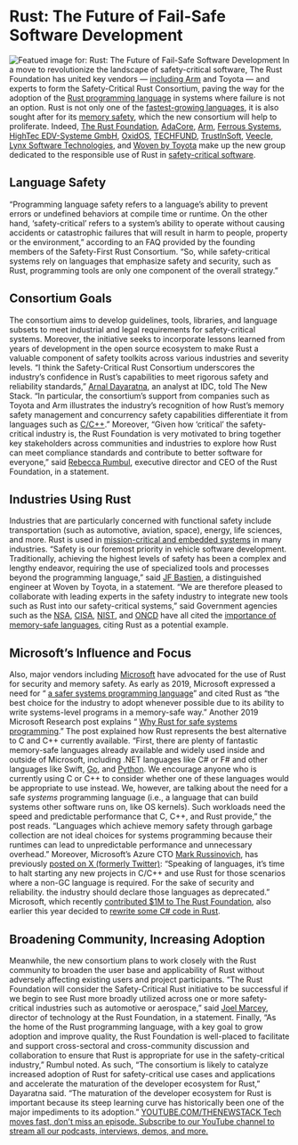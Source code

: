 # Rust: The Future of Fail-Safe Software Development
![Featued image for: Rust: The Future of Fail-Safe Software Development](https://cdn.thenewstack.io/media/2024/06/8c5ee7d1-levi-meir-clancy-9fpm0ruywww-unsplash-1024x683.jpg)
In a move to revolutionize the landscape of safety-critical software, The Rust Foundation has united key vendors —
[including Arm](https://thenewstack.io/arm-eyes-ai-with-its-latest-neoverse-cores-and-subsystems/) and Toyota — and experts to form the Safety-Critical Rust Consortium, paving the way for the adoption of the [Rust programming language](https://thenewstack.io/rust-whats-next-for-the-fast-growing-programming-language/) in systems where failure is not an option.
Rust is not only one of the
[fastest-growing languages](https://thenewstack.io/rust-growing-fastest-but-javascript-reigns-supreme/), it is also sought after for its [memory safety](https://thenewstack.io/out-with-c-and-c-in-with-memory-safety/), which the new consortium will help to proliferate.
Indeed,
[The Rust Foundation](https://thenewstack.io/rust-foundation-focusing-on-safety-and-dev-outreach-in-2023/), [AdaCore](https://www.adacore.com/), [Arm](https://arm.com/), [Ferrous Systems](https://ferrous-systems.com/), [HighTec EDV-Systeme GmbH](https://hightec-rt.com/en/), [OxidOS](https://www.oxidos.io/), [TECHFUND](https://techfund.jp/), [TrustInSoft](https://trust-in-soft.com/), [Veecle](https://www.veecle.io/), [Lynx Software Technologies](https://www.lynx.com/), and [Woven by Toyota](https://woven.toyota/en/) make up the new group dedicated to the responsible use of Rust in [safety-critical software](https://thenewstack.io/bjarne-stroustrups-plan-for-bringing-safety-to-c/).
## Language Safety
“Programming language safety refers to a language’s ability to prevent errors or undefined behaviors at compile time or runtime. On the other hand, ‘safety-critical’ refers to a system’s ability to operate without causing accidents or catastrophic failures that will result in harm to people, property or the environment,” according to an FAQ provided by the founding members of the Safety-First Rust Consortium. “So, while safety-critical systems rely on languages that emphasize safety and security, such as Rust, programming tools are only one component of the overall strategy.”
## Consortium Goals
The consortium aims to develop guidelines, tools, libraries, and language subsets to meet industrial and legal requirements for safety-critical systems.
Moreover, the initiative seeks to incorporate lessons learned from years of development in the open source ecosystem to make Rust a valuable component of safety toolkits across various industries and severity levels.
“I think the Safety-Critical Rust Consortium underscores the industry’s confidence in Rust’s capabilities to meet rigorous safety and reliability standards,”
[Arnal Dayaratna](https://www.linkedin.com/in/cloudcomputingtoday/), an analyst at IDC, told The New Stack. “In particular, the consortium’s support from companies such as Toyota and Arm illustrates the industry’s recognition of how Rust’s memory safety management and concurrency safety capabilities differentiate it from languages such as [C/C++](https://thenewstack.io/google-spends-1-million-to-make-rust-c-interoperable/).”
Moreover, “Given how ‘critical’ the safety-critical industry is, the Rust Foundation is very motivated to bring together key stakeholders across communities and industries to explore how Rust can meet compliance standards and contribute to better software for everyone,” said
[Rebecca Rumbul](https://www.linkedin.com/in/rebecca-rumbul-96a5441a/?originalSubdomain=uk), executive director and CEO of the Rust Foundation, in a statement.
## Industries Using Rust
Industries that are particularly concerned with functional safety include transportation (such as automotive, aviation, space), energy, life sciences, and more. Rust is used in
[mission-critical and embedded systems](https://www.lynx.com/press-releases/rust-compiler-support) in many industries.
“Safety is our foremost priority in vehicle software development. Traditionally, achieving the highest levels of safety has been a complex and lengthy endeavor, requiring the use of specialized tools and processes beyond the programming language,” said
[JF Bastien](https://www.linkedin.com/in/jfbastien/?originalSubdomain=jp), a distinguished engineer at Woven by Toyota, in a statement. “We are therefore pleased to collaborate with leading experts in the safety industry to integrate new tools such as Rust into our safety-critical systems,” said
Government agencies such as the
[NSA](https://www.nsa.gov/Press-Room/Press-Releases-Statements/Press-Release-View/Article/3608324/us-and-international-partners-issue-recommendations-to-secure-software-products/), [CISA](https://www.cisa.gov/), [NIST](https://www.nist.gov/itl/ssd/software-quality-group/safer-languages), and [ONCD](https://www.whitehouse.gov/oncd/briefing-room/2024/02/26/press-release-technical-report/) have all cited the [importance of memory-safe languages](https://thenewstack.io/rust-on-the-rise-new-advocacy-expected-to-advance-adoption/), citing Rust as a potential example.
## Microsoft’s Influence and Focus
Also, major vendors including
[Microsoft](https://news.microsoft.com/?utm_content=inline+mention) have advocated for the use of Rust for security and memory safety. As early as 2019, Microsoft expressed a need for “ [a safer systems programming language](https://msrc.microsoft.com/blog/2019/07/we-need-a-safer-systems-programming-language/)” and cited Rust as “the best choice for the industry to adopt whenever possible due to its ability to write systems-level programs in a memory-safe way.”
Another 2019 Microsoft Research post explains “
[Why Rust for safe systems programming](https://msrc.microsoft.com/blog/2019/07/why-rust-for-safe-systems-programming/).” The post explained how Rust represents the best alternative to C and C++ currently available.
“First, there are plenty of fantastic memory-safe languages already available and widely used inside and outside of Microsoft, including .NET languages like C# or F# and other languages like Swift,
[Go](https://thenewstack.io/go-the-programming-language-of-the-cloud/), and [Python](https://thenewstack.io/an-introduction-to-python-a-language-for-the-ages/). We encourage anyone who is currently using C or C++ to consider whether one of these languages would be appropriate to use instead. We, however, are talking about the need for a safe *systems* programming language (i.e., a language that can build systems other software runs on, like OS kernels). Such workloads need the speed and predictable performance that C, C++, and Rust provide,” the post reads. “Languages which achieve memory safety through garbage collection are not ideal choices for systems programming because their runtimes can lead to unpredictable performance and unnecessary overhead.”
Moreover, Microsoft’s Azure CTO
[Mark Russinovich](https://www.linkedin.com/in/markrussinovich), has previously [posted on X (formerly Twitter)](https://x.com/markrussinovich/status/1571995117233504257): “Speaking of languages, it’s time to halt starting any new projects in C/C++ and use Rust for those scenarios where a non-GC language is required. For the sake of security and reliability. the industry should declare those languages as deprecated.”
Microsoft, which recently
[contributed $1M to The Rust Foundation](https://thenewstack.io/microsofts-1m-vote-of-confidence-in-rusts-future/), also earlier this year decided to [rewrite some C# code in Rust](https://thenewstack.io/microsoft-we-are-not-abandoning-c-for-rust/).
## Broadening Community, Increasing Adoption
Meanwhile, the new consortium plans to work closely with the Rust community to broaden the user base and applicability of Rust without adversely affecting existing users and project participants.
“The Rust Foundation will consider the Safety-Critical Rust initiative to be successful if we begin to see Rust more broadly utilized across one or more safety-critical industries such as automotive or aerospace,” said
[Joel Marcey](https://www.linkedin.com/in/joelmarcey/), director of technology at the Rust Foundation, in a statement.
Finally, “As the home of the Rust programming language, with a key goal to grow adoption and improve quality, the Rust Foundation is well-placed to facilitate and support cross-sectoral and cross-community discussion and collaboration to ensure that Rust is appropriate for use in the safety-critical industry,” Rumbul noted.
As such, “The consortium is likely to catalyze increased adoption of Rust for safety-critical use cases and applications and accelerate the maturation of the developer ecosystem for Rust,” Dayaratna said. “The maturation of the developer ecosystem for Rust is important because its steep learning curve has historically been one of the major impediments to its adoption.”
[
YOUTUBE.COM/THENEWSTACK
Tech moves fast, don't miss an episode. Subscribe to our YouTube
channel to stream all our podcasts, interviews, demos, and more.
](https://youtube.com/thenewstack?sub_confirmation=1)